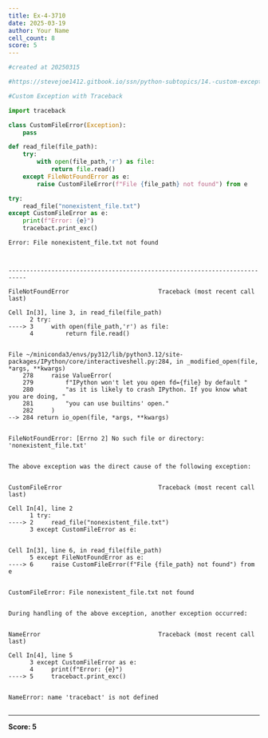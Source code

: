 ```yaml
---
title: Ex-4-3710
date: 2025-03-19
author: Your Name
cell_count: 8
score: 5
---
```


```python
#created at 20250315
```


```python
#https://stevejoe1412.gitbook.io/ssn/python-subtopics/14.-custom-exceptions
```


```python
#Custom Exception with Traceback
```


```python
import traceback
```


```python
class CustomFileError(Exception):
    pass
```


```python
def read_file(file_path):
    try:
        with open(file_path,'r') as file:
            return file.read()
    except FileNotFoundError as e:
        raise CustomFileError(f"File {file_path} not found") from e
```


```python
try:
    read_file("nonexistent_file.txt")
except CustomFileError as e:
    print(f"Error: {e}")
    tracebact.print_exc()
```

    Error: File nonexistent_file.txt not found



    ---------------------------------------------------------------------------

    FileNotFoundError                         Traceback (most recent call last)

    Cell In[3], line 3, in read_file(file_path)
          2 try:
    ----> 3     with open(file_path,'r') as file:
          4         return file.read()


    File ~/miniconda3/envs/py312/lib/python3.12/site-packages/IPython/core/interactiveshell.py:284, in _modified_open(file, *args, **kwargs)
        278     raise ValueError(
        279         f"IPython won't let you open fd={file} by default "
        280         "as it is likely to crash IPython. If you know what you are doing, "
        281         "you can use builtins' open."
        282     )
    --> 284 return io_open(file, *args, **kwargs)


    FileNotFoundError: [Errno 2] No such file or directory: 'nonexistent_file.txt'

    
    The above exception was the direct cause of the following exception:


    CustomFileError                           Traceback (most recent call last)

    Cell In[4], line 2
          1 try:
    ----> 2     read_file("nonexistent_file.txt")
          3 except CustomFileError as e:


    Cell In[3], line 6, in read_file(file_path)
          5 except FileNotFoundError as e:
    ----> 6     raise CustomFileError(f"File {file_path} not found") from e


    CustomFileError: File nonexistent_file.txt not found

    
    During handling of the above exception, another exception occurred:


    NameError                                 Traceback (most recent call last)

    Cell In[4], line 5
          3 except CustomFileError as e:
          4     print(f"Error: {e}")
    ----> 5     tracebact.print_exc()


    NameError: name 'tracebact' is not defined



```python

```


---
**Score: 5**